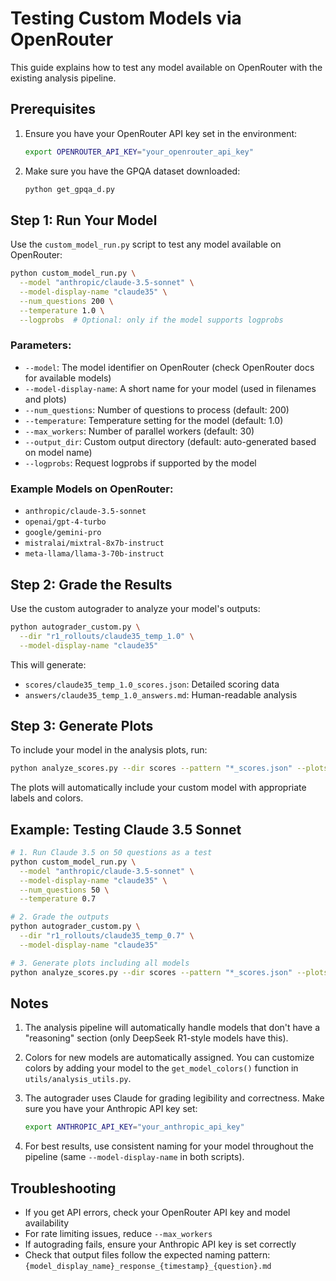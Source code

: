 # Testing Custom Models via OpenRouter

This guide explains how to test any model available on OpenRouter with the existing analysis pipeline.

## Prerequisites

1. Ensure you have your OpenRouter API key set in the environment:
   ```bash
   export OPENROUTER_API_KEY="your_openrouter_api_key"
   ```

2. Make sure you have the GPQA dataset downloaded:
   ```bash
   python get_gpqa_d.py
   ```

## Step 1: Run Your Model

Use the `custom_model_run.py` script to test any model available on OpenRouter:

```bash
python custom_model_run.py \
  --model "anthropic/claude-3.5-sonnet" \
  --model-display-name "claude35" \
  --num_questions 200 \
  --temperature 1.0 \
  --logprobs  # Optional: only if the model supports logprobs
```

### Parameters:
- `--model`: The model identifier on OpenRouter (check OpenRouter docs for available models)
- `--model-display-name`: A short name for your model (used in filenames and plots)
- `--num_questions`: Number of questions to process (default: 200)
- `--temperature`: Temperature setting for the model (default: 1.0)
- `--max_workers`: Number of parallel workers (default: 30)
- `--output_dir`: Custom output directory (default: auto-generated based on model name)
- `--logprobs`: Request logprobs if supported by the model

### Example Models on OpenRouter:
- `anthropic/claude-3.5-sonnet`
- `openai/gpt-4-turbo`
- `google/gemini-pro`
- `mistralai/mixtral-8x7b-instruct`
- `meta-llama/llama-3-70b-instruct`

## Step 2: Grade the Results

Use the custom autograder to analyze your model's outputs:

```bash
python autograder_custom.py \
  --dir "r1_rollouts/claude35_temp_1.0" \
  --model-display-name "claude35"
```

This will generate:
- `scores/claude35_temp_1.0_scores.json`: Detailed scoring data
- `answers/claude35_temp_1.0_answers.md`: Human-readable analysis

## Step 3: Generate Plots

To include your model in the analysis plots, run:

```bash
python analyze_scores.py --dir scores --pattern "*_scores.json" --plots
```

The plots will automatically include your custom model with appropriate labels and colors.

## Example: Testing Claude 3.5 Sonnet

```bash
# 1. Run Claude 3.5 on 50 questions as a test
python custom_model_run.py \
  --model "anthropic/claude-3.5-sonnet" \
  --model-display-name "claude35" \
  --num_questions 50 \
  --temperature 0.7

# 2. Grade the outputs
python autograder_custom.py \
  --dir "r1_rollouts/claude35_temp_0.7" \
  --model-display-name "claude35"

# 3. Generate plots including all models
python analyze_scores.py --dir scores --pattern "*_scores.json" --plots
```

## Notes

1. The analysis pipeline will automatically handle models that don't have a "reasoning" section (only DeepSeek R1-style models have this).

2. Colors for new models are automatically assigned. You can customize colors by adding your model to the `get_model_colors()` function in `utils/analysis_utils.py`.

3. The autograder uses Claude for grading legibility and correctness. Make sure you have your Anthropic API key set:
   ```bash
   export ANTHROPIC_API_KEY="your_anthropic_api_key"
   ```

4. For best results, use consistent naming for your model throughout the pipeline (same `--model-display-name` in both scripts).

## Troubleshooting

- If you get API errors, check your OpenRouter API key and model availability
- For rate limiting issues, reduce `--max_workers`
- If autograding fails, ensure your Anthropic API key is set correctly
- Check that output files follow the expected naming pattern: `{model_display_name}_response_{timestamp}_{question}.md`